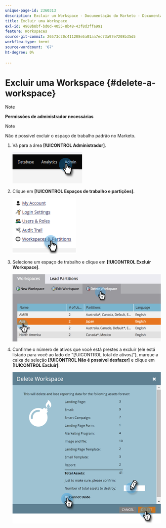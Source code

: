 ```yaml
---
unique-page-id: 2360313
description: Excluir um Workspace - Documentação do Marketo - Documentação do produto
title: Excluir uma Workspace
exl-id: 4968b8bf-bd0d-4055-8b48-43f8d3ffa991
feature: Workspaces
source-git-commit: 26573c20c411208e5a01aa7ec73a97e7208b35d5
workflow-type: tm+mt
source-wordcount: '67'
ht-degree: 0%

---
```


# Excluir uma Workspace {#delete-a-workspace}

>[!NOTE]
>
>**Permissões de administrador necessárias**

>[!NOTE]
>
>Não é possível excluir o espaço de trabalho padrão no Marketo.

1. Vá para a área **[!UICONTROL Administrador]**.

   ![](assets/delete-a-workspace-1.png)

1. Clique em **[!UICONTROL Espaços de trabalho e partições]**.

   ![](assets/delete-a-workspace-2.png)

1. Selecione um espaço de trabalho e clique em **[!UICONTROL Excluir Workspace]**.

   ![](assets/delete-a-workspace-3.png)

1. Confirme o número de ativos que você está prestes a excluir (ele está listado para você ao lado de &quot;[!UICONTROL total de ativos]&quot;), marque a caixa de seleção **[!UICONTROL Não é possível desfazer]** e clique em **[!UICONTROL Excluir]**.

   ![](assets/delete-a-workspace-4.png)
